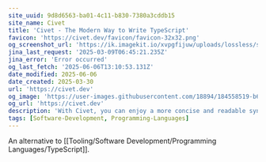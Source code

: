 ```yaml
---
site_uuid: 9d8d6563-ba01-4c11-b830-7380a3cddb15
site_name: Civet
title: 'Civet - The Modern Way to Write TypeScript'
favicon: 'https://civet.dev/favicon/favicon-32x32.png'
og_screenshot_url: 'https://ik.imagekit.io/xvpgfijuw/uploads/lossless/screenshots/20250605_Civet_og_screenshot.jpeg'
jina_last_request: '2025-03-09T06:45:21.235Z'
jina_error: 'Error occurred'
og_last_fetch: '2025-06-06T13:10:53.131Z'
date_modified: 2025-06-06
date_created: 2025-03-30
url: 'https://civet.dev'
og_image: 'https://user-images.githubusercontent.com/18894/184558519-b675a903-7490-43ba-883e-0d8addacd4b9.png'
og_url: 'https://civet.dev'
description: 'With Civet, you can enjoy a more concise and readable syntax while leveraging the power of TypeScript. Check out the documentation and resources on our website to learn more about Civet and how to use it effectively'
tags: [Software-Development, Programming-Languages]
---
```


An alternative to [[Tooling/Software Development/Programming Languages/TypeScript]].